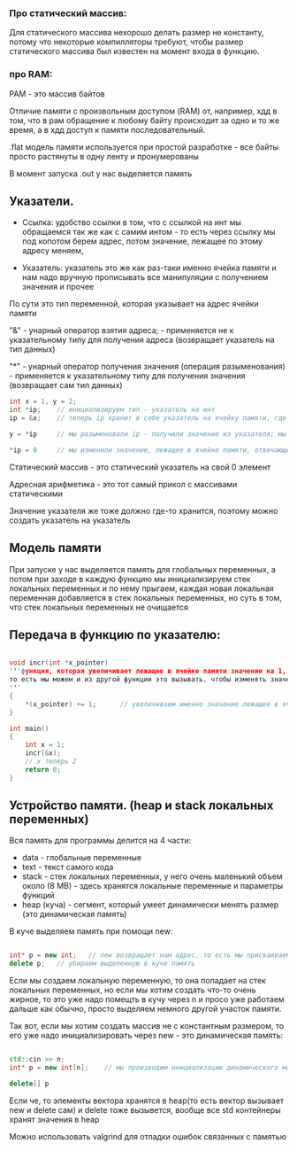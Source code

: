 ### Про статический массив:

Для статического массива нехорошо делать размер не константу, потому что некоторые компилляторы требуют, чтобы размер статического массива был известен на момент
входа в функцию.


### про RAM:

РАМ - это массив байтов

Отличие памяти с произвольным доступом (RAM) от, например, хдд в том, что в рам обращение к любому байту происходит за одно и то же время, а в хдд доступ к памяти последовательный.

.flat модель памяти используется при простой разработке - все байты просто растянуты в одну ленту и пронумерованы

В момент запуска .out у нас выделяется память 

## Указатели.

- Ссылка:
удобство ссылки в том, что с ссылкой на инт мы обращаемся так же как с самим интом - то есть через ссылку мы под копотом берем адрес, потом значение, лежащее по этому адресу меняем,

- Указатель:
указатель это же как раз-таки именно ячейка памяти и нам надо вручную прописывать все манипуляции с получением значения и прочее

По сути это тип переменной, которая указывает на адрес ячейки памяти

"&" - унарный оператор взятия адреса; - применяется не к указательному типу для получения адреса (возвращает указатель на тип данных)

"*" - унарный оператор получения значения (операция разыменования) - применяется к указательному типу для получения значения (возвращает сам тип данных)

```cpp
int x = 1, y = 2;
int *ip;    // инициализируем тип - указатель на инт
ip = &x;    // теперь ip хранит в себе указатель на ячейку памяти, где хранится значение x

y = *ip     // мы разыменовали ip - получили значение из указателя; мы обращаемся к тому, что лежит в ячейке ip

*ip = 0     // мы изменили значение, лежащее в ячейке памяти, отвечающее переменной x, теперь x - это 0
```

Статический массив - это статический указатель на свой 0 элемент

Адресная арифметика - это тот самый прикол с массивами статическими

Значение указателя же тоже должно где-то хранится, поэтому можно создать указатель на указатель

## Модель памяти

При запуске у нас выделяется память для глобальных переменных, а потом при заходе в каждую функцию мы инициализируем стек локальных переменных и по нему прыгаем, каждая новая локальная переменная добавляется в стек локальных переменных, но суть в том, что стек локальных переменных не очищается

## Передача в функцию по указателю:

```cpp

void incr(int *x_pointer)
'''функция, которая увеличивает лежащее в ячейке памяти значение на 1,
то есть мы можем и из другой функции это вызывать, чтобы изменять значение локальной переменной
'''
{
    *(x_pointer) += 1;      // увеличиваем именно значение лежащее в ячейке памяти на 1
}

int main()
{
    int x = 1;
    incr(&x);
    // x теперь 2
    return 0;
}

```

## Устройство памяти. (heap и stack локальных переменных)

Вся память для программы делится на 4 части:
- data - глобальные переменные
- text - текст самого кода
- stack - стек локальных переменных, у него очень маленький объем около (8 MB) - здесь хранятся локальные переменные и параметры функций
- heap (куча) - сегмент, который умеет динамически менять размер (это динамическая память)

В куче выделяем память при помощи new:
```cpp

int* p = new int;   // new возвращает нам адрес, то есть мы присваиваем указателю ячейку памяти из кучи
delete p;   // убираем выделенную в куче память

```

Если мы создаем локальную переменную, то она попадает на стек локальных переменных, но если мы хотим создать что-то очень жирное, то
это уже надо помещть в кучу через n и просо уже работаем дальше как обычно, просто выделяем немного другой участок памяти.

Так вот, если мы хотим создать массив не с константным размером, то его уже надо инициализировать через new - это динамическая память:

```cpp

std::cin >> n;
int* p = new int[n];    // мы производим инициализацию динамического массива

delete[] p
```

Если че, то элементы вектора хранятся в heap(то есть вектор вызывает new и delete сам) и delete тоже вызывется, вообще все std контейнеры хранят значения в heap

Можно использовать valgrind для отладки ошибок связанных с памятью